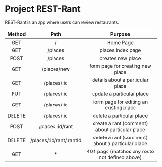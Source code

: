 # Project REST-Rant

REST-Rant is an app where users can review restaurants.


| Method | Path | Purpose |
| :---: | :---: | :---: |
| GET | / | Home Page |
| GET | /places | places index page |
| POST | /places | creates new place |
| GET | /places/new | form page for creating new place | 
| GET | /places/:id | details about a particular place | 
| PUT | /places/:id | update a particular place | 
| GET | /places/:id | form page for editing an existing place | 
| DELETE | /places/:id | delete a particular place | 
| POST | /places.:id/rant | create a rant (comment) about particular place | 
| DELETE | /places/:id/rant/:rantId | delete a rant (comment) about a particular place | 
| GET | * | 404 page (matches any route not defined above) |